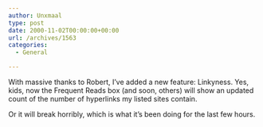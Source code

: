 ```yaml
---
author: Unxmaal
type: post
date: 2000-11-02T00:00:00+00:00
url: /archives/1563
categories:
  - General

---
```

With massive thanks to Robert, I&#8217;ve added a new feature: Linkyness. Yes, kids, now the Frequent Reads box (and soon, others) will show an updated count of the number of hyperlinks my listed sites contain.

Or it will break horribly, which is what it&#8217;s been doing for the last few hours.
